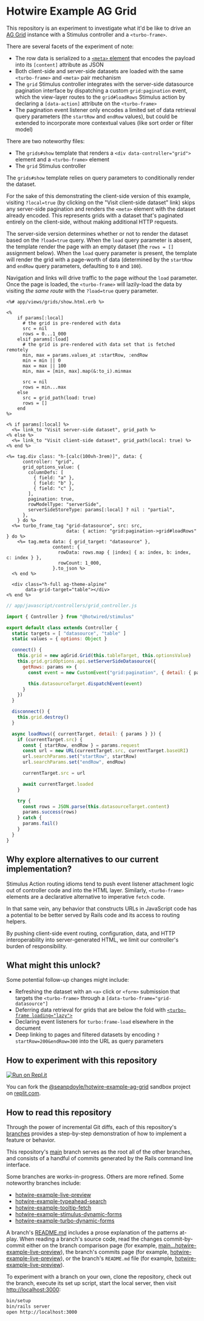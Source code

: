 # Hotwire Example AG Grid

This repository is an experiment to investigate what it'd be like to drive an
[AG Grid][] instance with a Stimulus controller and a `<turbo-frame>`.

There are several facets of the experiment of note:

* The row data is serialized to a [`<meta>` element][meta] that encodes the
  payload into its `[content]` attribute as JSON
* Both client-side and server-side datasets are loaded with the same
  `<turbo-frame>` and `<meta>` pair mechanism
* The `grid` Stimulus controller integrates with the server-side datasource
  pagination interface by dispatching a custom `grid:pagination` event, which
  the view-layer routes to the `grid#loadRows` Stimulus action by declaring a
  `[data-action]` attribute on the `<turbo-frame>`
* The pagination event listener only encodes a limited set of data retrieval
  query parameters (the `startRow` and `endRow` values), but could be extended
  to incorporate more contextual values (like sort order or filter model)

[AG Grid]: https://www.ag-grid.com/
[meta]: https://developer.mozilla.org/en-US/docs/Web/HTML/Element/meta

There are two noteworthy files:

* The `grids#show` template that renders a `<div data-controller="grid">`
  element and a `<turbo-frame>` element
* The `grid` Stimulus controller

The `grids#show` template relies on query parameters to conditionally render the
dataset.

For the sake of this demonstrating the client-side version of this example,
visiting `?local=true` (by clicking on the "Visit client-side dataset" link)
skips any server-side pagination and renders the `<meta>` element with the
dataset already encoded. This represents grids with a dataset that's paginated
entirely on the client-side, without making additional HTTP requests.

The server-side version determines whether or not to render the dataset based on
the `?load=true` query. When the `load` query parameter is absent, the template
render the page with an empty dataset (the `rows = []` assignment below). When
the `load` query parameter is present, the template will render the grid with a
page-worth of data (determined by the `startRow` and `endRow` query parameters,
defaulting to `0` and `100`).

Navigation and links will drive traffic to the page _without_ the `load`
parameter. Once the page is loaded, the `<turbo-frame>` will lazily-load the
data by visiting _the same route_ with the `?load=true` query parameter.

```erb
<%# app/views/grids/show.html.erb %>

<%
    if params[:local]
      # the grid is pre-rendered with data
      src = nil
      rows = 0...1_000
    elsif params[:load]
      # the grid is pre-rendered with data set that is fetched remotely
      min, max = params.values_at :startRow, :endRow
      min = min || 0
      max = max || 100
      min, max = [min, max].map(&:to_i).minmax

      src = nil
      rows = min...max
    else
      src = grid_path(load: true)
      rows = []
    end
%>

<% if params[:local] %>
  <%= link_to "Visit server-side dataset", grid_path %>
<% else %>
  <%= link_to "Visit client-side dataset", grid_path(local: true) %>
<% end %>

<%= tag.div class: "h-[calc(100vh-3rem)]", data: {
      controller: "grid",
      grid_options_value: {
        columnDefs: [
          { field: "a" },
          { field: "b" },
          { field: "c" },
        ],
        pagination: true,
        rowModelType: "serverSide",
        serverSideStoreType: params[:local] ? nil : "partial",
      },
    } do %>
  <%= turbo_frame_tag "grid-datasource", src: src,
                      data: { action: "grid:pagination->grid#loadRows" } do %>
    <%= tag.meta data: { grid_target: "datasource" },
                 content: {
                   rowData: rows.map { |index| { a: index, b: index, c: index } },
                   rowCount: 1_000,
                 }.to_json %>
  <% end %>

  <div class="h-full ag-theme-alpine"
       data-grid-target="table"></div>
<% end %>
```

```js
// app/javascript/controllers/grid_controller.js

import { Controller } from "@hotwired/stimulus"

export default class extends Controller {
  static targets = [ "datasource", "table" ]
  static values = { options: Object }

  connect() {
    this.grid = new agGrid.Grid(this.tableTarget, this.optionsValue)
    this.grid.gridOptions.api.setServerSideDatasource({
      getRows: params => {
        const event = new CustomEvent("grid:pagination", { detail: { params }, bubbles: true })

        this.datasourceTarget.dispatchEvent(event)
      }
    })
  }

  disconnect() {
    this.grid.destroy()
  }

  async loadRows({ currentTarget, detail: { params } }) {
    if (currentTarget.src) {
      const { startRow, endRow } = params.request
      const url = new URL(currentTarget.src, currentTarget.baseURI)
      url.searchParams.set("startRow", startRow)
      url.searchParams.set("endRow", endRow)

      currentTarget.src = url

      await currentTarget.loaded
    }

    try {
      const rows = JSON.parse(this.datasourceTarget.content)
      params.success(rows)
    } catch {
      params.fail()
    }
  }
}
```

## Why explore alternatives to our current implementation?

Stimulus Action routing idioms tend to push event listener attachment logic out
of controller code and into the HTML layer. Similarly, `<turbo-frame>` elements
are a declarative alternative to imperative `fetch` code.

In that same vein, any behavior that constructs URLs in JavaScript code has a
potential to be better served by Rails code and its access to routing helpers.

By pushing client-side event routing, configuration, data, and HTTP
interoperability into server-generated HTML, we limit our controller's burden of
responsibility.

## What might this unlock?

Some potential follow-up changes might include:

* Refreshing the dataset with an `<a>` click or `<form>` submission that targets
  the `<turbo-frame>` through a `[data-turbo-frame="grid-datasource"]`
* Deferring data retrieval for grids that are below the fold with [`<turbo-frame
  loading="lazy">`][loading-lazy]
* Declaring event listeners for `turbo:frame-load` elsewhere in the document
* Deep linking to pages and filtered datasets by encoding
  `?startRow=200&endRow=300` into the URL as query parameters

[loading-lazy]: https://turbo.hotwired.dev/handbook/frames#lazy-loading-frames

## How to experiment with this repository

[![Run on Repl.it](https://repl.it/badge/github/seanpdoyle/hotwire-example-template)](https://repl.it/github/seanpdoyle/hotwire-example-template)

You can fork the [@seanpdoyle/hotwire-example-ag-grid][] sandbox project on
[replit.com][].

[replit.com]: https://replit.com/
[@seanpdoyle/hotwire-example-ag-grid]: https://replit.com/@seanpdoyle/hotwire-example-ag-grid

## How to read this repository

Through the power of incremental Git diffs, each of this repository's
[branches][] provides a step-by-step demonstration of how to implement a feature
or behavior.

This repository's [main][] branch serves as the root all of the other branches,
and consists of a handful of commits generated by the Rails command line
interface.

Some branches are works-in-progress. Others are more refined. Some noteworthy
branches include:

* [hotwire-example-live-preview](https://github.com/thoughtbot/hotwire-example-template/tree/hotwire-example-live-preview)
* [hotwire-example-typeahead-search](https://github.com/thoughtbot/hotwire-example-template/tree/hotwire-example-typeahead-search)
* [hotwire-example-tooltip-fetch](https://github.com/thoughtbot/hotwire-example-template/tree/hotwire-example-tooltip-fetch)
* [hotwire-example-stimulus-dynamic-forms](https://github.com/thoughtbot/hotwire-example-template/tree/hotwire-example-stimulus-dynamic-forms)
* [hotwire-example-turbo-dynamic-forms](https://github.com/thoughtbot/hotwire-example-template/tree/hotwire-example-turbo-dynamic-forms)

A branch's [README.md](./README.md) includes a prose explanation of the patterns
at-play. When reading a branch's source code, read the changes commit-by-commit
either on the branch comparison page (for example,
[main...hotwire-example-live-preview][]), the branch's commits page (for
example, [hotwire-example-live-preview][]), or the branch's `README.md` file
(for example, [hotwire-example-live-preview][README]).

To experiment with a branch on your own, clone the repository, check out the
branch, execute its set up script, start the local server, then visit
<http://localhost:3000>:

```sh
bin/setup
bin/rails server
open http://localhost:3000
```

[branches]: https://github.com/thoughtbot/hotwire-example-template/branches/all
[main]: https://github.com/thoughtbot/hotwire-example-template/tree/main
[main...hotwire-example-live-preview]: https://github.com/thoughtbot/hotwire-example-template/compare/hotwire-example-live-preview
[hotwire-example-live-preview]: https://github.com/thoughtbot/hotwire-example-template/commits/hotwire-example-live-preview
[README]: https://github.com/thoughtbot/hotwire-example-template/blob/hotwire-example-live-preview/README.md

